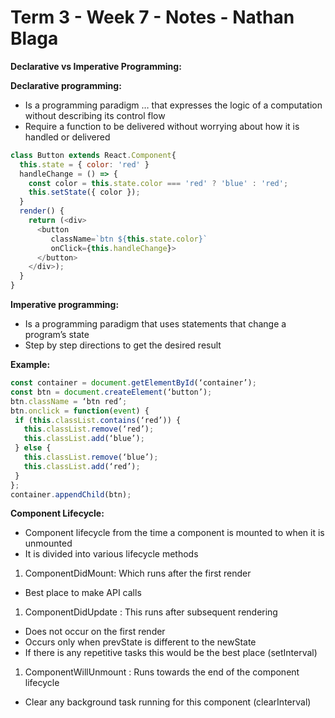 # **Term 3 - Week 7 - Notes - Nathan Blaga**

**Declarative vs Imperative Programming:**

**Declarative programming:** 

- Is a programming paradigm … that expresses the logic of a computation without describing its control flow
- Require a function to be delivered without worrying about how it is handled or delivered

```js
class Button extends React.Component{
  this.state = { color: 'red' }
  handleChange = () => {
    const color = this.state.color === 'red' ? 'blue' : 'red';
    this.setState({ color });
  }
  render() {
    return (<div>
      <button 
         className=`btn ${this.state.color}`
         onClick={this.handleChange}>
      </button>
    </div>);
  }
}
```

**Imperative programming:** 

- Is a programming paradigm that uses statements that change a program’s state
- Step by step directions to get the desired result

**Example:**

```js
const container = document.getElementById(‘container’);
const btn = document.createElement(‘button’);
btn.className = ‘btn red’;
btn.onclick = function(event) {
 if (this.classList.contains(‘red’)) {
   this.classList.remove(‘red’);
   this.classList.add(‘blue’);
 } else {
   this.classList.remove(‘blue’);
   this.classList.add(‘red’);
 }
};
container.appendChild(btn);
```

**Component Lifecycle:**

- Component lifecycle from the time a component is mounted to when it is unmounted
- It is divided into various lifecycle methods

1. ComponentDidMount: Which runs after the first render

- Best place to make API calls

1. ComponentDidUpdate : This runs after subsequent rendering

- Does not occur on the first render
- Occurs only when prevState is different to the newState
- If there is any repetitive tasks this would be the best place (setInterval)

1. ComponentWillUnmount : Runs towards the end of the component lifecycle

- Clear any background task running for this component (clearInterval)

